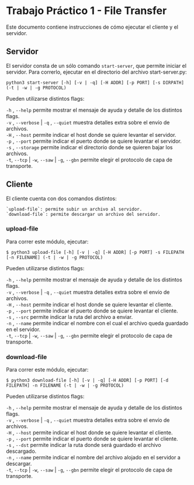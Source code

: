# Trabajo Práctico 1 - File Transfer

Este documento contiene instrucciones de cómo ejecutar el cliente y el servidor.

## Servidor

El servidor consta de un sólo comando `start-server`, que permite iniciar el servidor. Para correrlo, ejecutar en el directorio del archivo start-server.py:

`python3 start-server [-h] [-v | -q] [-H ADDR] [-p PORT] [-s DIRPATH] (-t | -w | -g PROTOCOL)`

Pueden utilizarse distintos flags:

`-h` , `--help` permite mostrar el mensaje de ayuda y detalle de los distintos flags.  
`-v` , `--verbose` | `-q` , `--quiet` muestra detalles extra sobre el envío de archivos.  
   `-H` , `--host` permite indicar el host donde se quiere levantar el servidor.  
    `-p` , `--port` permite indicar el puerto donde se quiere levantar el servidor.  
    `-s` , `--storage` permite indicar el directorio donde se quieren bajar los archivos.  
    `-t`, `--tcp` | `-w`, `--saw` | `-g`, `--gbn` permite elegir el protocolo de capa de transporte.  

## Cliente

El cliente cuenta con dos comandos distintos:

    `upload-file`: permite subir un archivo al servidor.  
    `download-file`: permite descargar un archivo del servidor.  

### upload-file

Para correr este módulo, ejecutar:

`$ python3 upload-file [-h] [-v | -q] [-H ADDR] [-p PORT] -s FILEPATH [-n FILENAME] (-t | -w | -g PROTOCOL)`

Pueden utilizarse distintos flags:

   `-h` , `--help` permite mostrar el mensaje de ayuda y detalle de los distintos flags.  
    `-v` , `--verbose` | `-q` , `--quiet` muestra detalles extra sobre el envío de archivos.  
    `-H` , `--host` permite indicar el host donde se quiere levantar el cliente.  
    `-p` , `--port` permite indicar el puerto donde se quiere levantar el cliente.  
    `-s` , `--src` permite indicar la ruta del archivo a enviar.  
    `-n` , `--name` permite indicar el nombre con el cual el archivo queda guardado en el servidor.  
    `-t`, `--tcp` | `-w`, `--saw` | `-g`, `--gbn` permite elegir el protocolo de capa de transporte.  

### download-file

Para correr este módulo, ejecutar:

`$ python3 download-file [-h] [-v | -q] [-H ADDR] [-p PORT] [-d FILEPATH] -n FILENAME (-t | -w | -g PROTOCOL)`

Pueden utilizarse distintos flags:

   `-h` , `--help` permite mostrar el mensaje de ayuda y detalle de los distintos flags.  
    `-v` , `--verbose` | `-q` , `--quiet` muestra detalles extra sobre el envío de archivos.  
    `-H` , `--host` permite indicar el host donde se quiere levantar el cliente.  
    `-p` , `--port` permite indicar el puerto donde se quiere levantar el cliente.  
    `-s` , `--dst` permite indicar la ruta donde será guardado el archivo descargado.  
    `-n` , `--name` permite indicar el nombre del archivo alojado en el servidor a descargar.  
    `-t`, `--tcp` | `-w`, `--saw` | `-g`, `--gbn` permite elegir el protocolo de capa de transporte.  